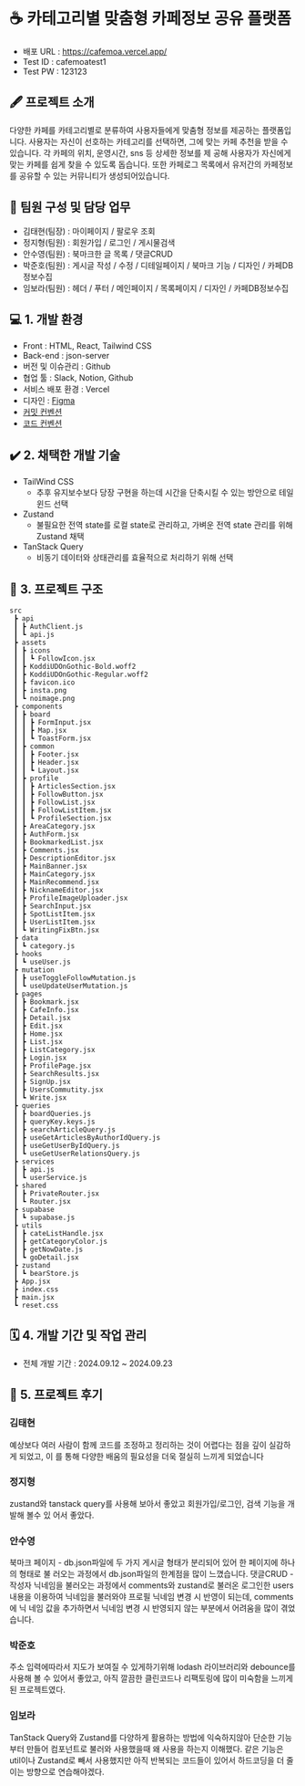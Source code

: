 # ☕ 카테고리별 맞춤형 카페정보 공유 플랫폼

- 배포 URL : https://cafemoa.vercel.app/
- Test ID : cafemoatest1
- Test PW : 123123


## 🖋️ 프로젝트 소개
다양한 카페를 카테고리별로 분류하여 사용자들에게 맞춤형 정보를 제공하는 플랫폼입니다.
사용자는 자신이 선호하는 카테고리를 선택하면, 그에 맞는 카페 추천을 받을 수 있습니다. 각 카페의 위치, 운영시간, sns 등 상세한 정보를 제
공해 사용자가 자신에게 맞는 카페를 쉽게 찾을 수 있도록 돕습니다.
또한 카페로그 목록에서 유저간의 카페정보를 공유할 수 있는 커뮤니티가 생성되어있습니다.


## 🙂 팀원 구성 및 담당 업무
- 김태현(팀장) : 마이페이지 / 팔로우 조회
- 정지형(팀원) : 회원가입 / 로그인 / 게시물검색
- 안수영(팀원) : 북마크한 글 목록 / 댓글CRUD
- 박준호(팀원) : 게시글 작성 / 수정 / 디테일페이지 / 북마크 기능 / 디자인 / 카페DB정보수집
- 임보라(팀원) : 헤더 / 푸터 / 메인페이지 / 목록페이지 / 디자인 / 카페DB정보수집


## 💻 1. 개발 환경
- Front : HTML, React, Tailwind CSS
- Back-end : json-server
- 버전 및 이슈관리 : Github
- 협업 툴 : Slack, Notion, Github
- 서비스 배포 환경 : Vercel
- 디자인 : [Figma](https://www.figma.com/design/HLX581Cyobq8Bk3eBS4OWW/Untitled?node-id=0-1&node-type=canvas&t=3rOAepNyUUxgOWyK-0)
- [커밋 컨벤션](https://teamsparta.notion.site/Github-Rules-9d03e98fac544f35a05fcaa08f9f4aa7)
- [코드 컨벤션](https://teamsparta.notion.site/Code-Convention-3d438e4910b24d7caf08ccc693ac5f57)
  

## ✔️ 2. 채택한 개발 기술
- TailWind CSS 
  * 추후 유지보수보다 당장 구현을 하는데 시간을 단축시킬 수 있는 방안으로 테일윈드 선택
- Zustand 
  * 불필요한 전역 state를 로컬 state로 관리하고, 가벼운 전역 state 관리를 위해 Zustand 채택
- TanStack Query
  * 비동기 데이터와 상태관리를 효율적으로 처리하기 위해 선택
    

## 📂 3. 프로젝트 구조
```
src
 ┣ api
 ┃ ┣ AuthClient.js
 ┃ ┗ api.js
 ┣ assets
 ┃ ┣ icons
 ┃ ┃ ┗ FollowIcon.jsx
 ┃ ┣ KoddiUDOnGothic-Bold.woff2
 ┃ ┣ KoddiUDOnGothic-Regular.woff2
 ┃ ┣ favicon.ico
 ┃ ┣ insta.png
 ┃ ┗ noimage.png
 ┣ components
 ┃ ┣ board
 ┃ ┃ ┣ FormInput.jsx
 ┃ ┃ ┣ Map.jsx
 ┃ ┃ ┗ ToastForm.jsx
 ┃ ┣ common
 ┃ ┃ ┣ Footer.jsx
 ┃ ┃ ┣ Header.jsx
 ┃ ┃ ┗ Layout.jsx
 ┃ ┣ profile
 ┃ ┃ ┣ ArticlesSection.jsx
 ┃ ┃ ┣ FollowButton.jsx
 ┃ ┃ ┣ FollowList.jsx
 ┃ ┃ ┣ FollowListItem.jsx
 ┃ ┃ ┗ ProfileSection.jsx
 ┃ ┣ AreaCategory.jsx
 ┃ ┣ AuthForm.jsx
 ┃ ┣ BookmarkedList.jsx
 ┃ ┣ Comments.jsx
 ┃ ┣ DescriptionEditor.jsx
 ┃ ┣ MainBanner.jsx
 ┃ ┣ MainCategory.jsx
 ┃ ┣ MainRecommend.jsx
 ┃ ┣ NicknameEditor.jsx
 ┃ ┣ ProfileImageUploader.jsx
 ┃ ┣ SearchInput.jsx
 ┃ ┣ SpotListItem.jsx
 ┃ ┣ UserListItem.jsx
 ┃ ┗ WritingFixBtn.jsx
 ┣ data
 ┃ ┗ category.js
 ┣ hooks
 ┃ ┗ useUser.js
 ┣ mutation
 ┃ ┣ useToggleFollowMutation.js
 ┃ ┗ useUpdateUserMutation.js
 ┣ pages
 ┃ ┣ Bookmark.jsx
 ┃ ┣ CafeInfo.jsx
 ┃ ┣ Detail.jsx
 ┃ ┣ Edit.jsx
 ┃ ┣ Home.jsx
 ┃ ┣ List.jsx
 ┃ ┣ ListCategory.jsx
 ┃ ┣ Login.jsx
 ┃ ┣ ProfilePage.jsx
 ┃ ┣ SearchResults.jsx
 ┃ ┣ SignUp.jsx
 ┃ ┣ UsersCommutity.jsx
 ┃ ┗ Write.jsx
 ┣ queries
 ┃ ┣ boardQueries.js
 ┃ ┣ queryKey.keys.js
 ┃ ┣ searchArticleQuery.js
 ┃ ┣ useGetArticlesByAuthorIdQuery.js
 ┃ ┣ useGetUserByIdQuery.js
 ┃ ┗ useGetUserRelationsQuery.js
 ┣ services
 ┃ ┣ api.js
 ┃ ┗ userService.js
 ┣ shared
 ┃ ┣ PrivateRouter.jsx
 ┃ ┗ Router.jsx
 ┣ supabase
 ┃ ┗ supabase.js
 ┣ utils
 ┃ ┣ cateListHandle.jsx
 ┃ ┣ getCategoryColor.js
 ┃ ┣ getNowDate.js
 ┃ ┗ goDetail.jsx
 ┣ zustand
 ┃ ┗ bearStore.js
 ┣ App.jsx
 ┣ index.css
 ┣ main.jsx
 ┗ reset.css
```

## 🗓️ 4. 개발 기간 및 작업 관리
- 전체 개발 기간 : 2024.09.12 ~ 2024.09.23
  

## 📝 5. 프로젝트 후기
### 김태현 
예상보다 여러 사람이 함께 코드를 조정하고 정리하는 것이 어렵다는 점을 깊이 실감하게 되었고, 이
를 통해 다양한 배움의 필요성을 더욱 절실히 느끼게 되었습니다
### 정지형
zustand와 tanstack query를 사용해 보아서 좋았고 회원가입/로그인, 검색 기능을 개발해 볼수 있
어서 좋았다.
### 안수영
북마크 페이지 - db.json파일에 두 가지 게시글 형태가 분리되어 있어 한 페이지에 하나의 형태로 불
러오는 과정에서 db.json파일의 한계점을 많이 느꼈습니다.
댓글CRUD - 작성자 닉네임을 불러오는 과정에서 comments와 zustand로 불러온 로그인한
users 내용을 이용하여 닉네임을 불러와야 프로필 닉네임 변경 시 반영이 되는데, comments에 닉
네임 값을 추가하면서 닉네임 변경 시 반영되지 않는 부분에서 어려움을 많이 겪었습니다.
### 박준호
주소 입력에따라서 지도가 보여질 수 있게하기위해 lodash 라이브러리와 debounce를 사용해 볼
수 있어서 좋았고, 아직 깔끔한 클린코드나 리팩토링에 많이 미숙함을 느끼게 된 프로젝트였다.
### 임보라
TanStack Query와 Zustand를 다양하게 활용하는 방법에 익숙하지않아 단순한 기능부터 만들어
컴포넌트로 불러와 사용했을때 왜 사용을 하는지 이해했다.
같은 기능은 util이나 Zustand로 빼서 사용했지만 아직 반복되는 코드들이 있어서 하드코딩을 더 줄
이는 방향으로 연습해야겠다.
